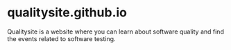 # qualitysite.github.io
Qualitysite is a website where you can learn about software quality and find the events related to software testing.
